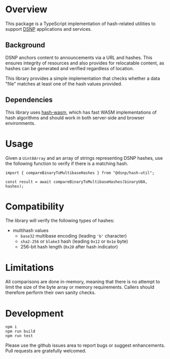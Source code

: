 # Overview

This package is a TypeScript implementation of hash-related utilities to support [DSNP](https://dsnp.org/) applications and services.

## Background

DSNP anchors content to announcements via a URL and hashes.
This ensures integrity of resources and also provides for relocatable content, as hashes can be generated and verified regardless of location.

This library provides a simple implementation that checks whether a data "file" matches at least one of the hash values provided.

## Dependencies

This library uses [hash-wasm](https://github.com/Daninet/hash-wasm), which has fast WASM implementations of hash algorithms and should work in both server-side and browser environments.

# Usage

Given a `Uint8Array` and an array of strings representing DSNP hashes, use the following function to verify if there is a matching hash.

```
import { compareBinaryToMultibaseHashes } from "@dsnp/hash-util";

const result = await compareBinaryToMultibaseHashes(binaryU8A, hashes);
```

# Compatibility

The library will verify the following types of hashes:

- multihash values
  - `base32` multibase encoding (leading `'b'` character)
  - `sha2-256` or `blake3` hash (leading `0x12` or `0x1e` byte)
  - 256-bit hash length (`0x20` after hash indicator)

# Limitations

All comparisons are done in-memory, meaning that there is no attempt to limit the size of the byte array or memory requirements.
Callers should therefore perform their own sanity checks.

# Development

```
npm i
npm run build
npm run test
```

Please use the github issues area to report bugs or suggest enhancements.
Pull requests are gratefully welcomed.
